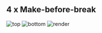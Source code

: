 ## 4 x Make-before-break ##

![top](https://github.com/hexeguitar/DecadeRbox/blob/master/DesignFiles/Gerbers/4xMBB/4xMBBtop.png)
![bottom](https://github.com/hexeguitar/DecadeRbox/blob/master/DesignFiles/Gerbers/4xMBB/4xMBBbtm.png)
![render](https://github.com/hexeguitar/DecadeRbox/blob/master/DesignFiles/Gerbers/4xMBB/4xMBBrender.png)


